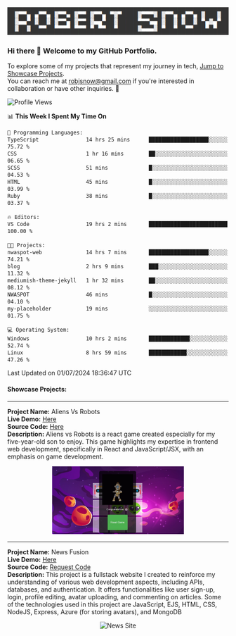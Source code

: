 <img alt="myname" src="assets/name.png" />

### Hi there 👋 Welcome to my GitHub Portfolio.
To explore some of my projects that represent my journey in tech, [Jump to Showcase Projects](#showcase-projects).  
You can reach me at robjsnow@gmail.com if you're interested in collaboration or have other inquiries.  :briefcase:



<!--START_SECTION:waka-->
![Profile Views](http://img.shields.io/badge/Profile%20Views-14-blue)

📊 **This Week I Spent My Time On** 

```text
💬 Programming Languages: 
TypeScript               14 hrs 25 mins      ███████████████████░░░░░░   75.72 % 
CSS                      1 hr 16 mins        ██░░░░░░░░░░░░░░░░░░░░░░░   06.65 % 
SCSS                     51 mins             █░░░░░░░░░░░░░░░░░░░░░░░░   04.53 % 
HTML                     45 mins             █░░░░░░░░░░░░░░░░░░░░░░░░   03.99 % 
Ruby                     38 mins             █░░░░░░░░░░░░░░░░░░░░░░░░   03.37 % 

🔥 Editors: 
VS Code                  19 hrs 2 mins       █████████████████████████   100.00 % 

🐱‍💻 Projects: 
nwaspot-web              14 hrs 7 mins       ███████████████████░░░░░░   74.21 % 
blog                     2 hrs 9 mins        ███░░░░░░░░░░░░░░░░░░░░░░   11.32 % 
mediumish-theme-jekyll   1 hr 32 mins        ██░░░░░░░░░░░░░░░░░░░░░░░   08.12 % 
NWASPOT                  46 mins             █░░░░░░░░░░░░░░░░░░░░░░░░   04.10 % 
my-placeholder           19 mins             ░░░░░░░░░░░░░░░░░░░░░░░░░   01.75 % 

💻 Operating System: 
Windows                  10 hrs 2 mins       █████████████░░░░░░░░░░░░   52.74 % 
Linux                    8 hrs 59 mins       ████████████░░░░░░░░░░░░░   47.26 % 
```


 Last Updated on 01/07/2024 18:36:47 UTC
<!--END_SECTION:waka-->

<!--
**robjsnow/robjsnow** is a ✨ _special_ ✨ repository because its `README.md` (this file) appears on your GitHub profile.

Here are some ideas to get you started:

- 🔭 I’m currently working on ...
- 🌱 I’m currently learning ...
- 👯 I’m looking to collaborate on ...
- 🤔 I’m looking for help with ...
- 💬 Ask me about ...
- 📫 How to reach me: ...
- 😄 Pronouns: ...
- ⚡ Fun fact: ...
-->

#### Showcase Projects:

---

**Project Name:** Aliens Vs Robots  
**Live Demo:** [Here](https://yellow-water-02e94ce10.4.azurestaticapps.net/)  
**Source Code:** [Here](https://github.com/robjsnow/avr/)  
**Description:** Aliens vs Robots is a react game created especially for my five-year-old son to enjoy. This game highlights my expertise in frontend web development, specifically in React and JavaScript/JSX, with an emphasis on game development.  
<div align="center"><a href="https://yellow-water-02e94ce10.4.azurestaticapps.net/">
  <img src="https://github.com/robjsnow/avr/blob/main/screenshots/avrSS.jpg?raw=true" alt="Dancing Robot" width="300" />
</a></div>

---
**Project Name:**  News Fusion  
**Live Demo:**  [Here](https://newsfusion-3a88334147f8.herokuapp.com/)  
**Source Code:**  [Request Code](mailto:robjsnow@gmailcom)  
**Description:**  This project is a fullstack website I created to reinforce my understanding of various web development aspects, including APIs, databases, and authentication. It offers functionalities like user sign-up, login, profile editing, avatar uploading, and commenting on articles. Some of the technologies used in this project are JavaScript, EJS, HTML, CSS, NodeJS, Express, Azure (for storing avatars), and MongoDB
<div align="center"<a href="https://yellow-water-02e94ce10.4.azurestaticapps.net/">
  <img src="https://ashy-desert-0dbaf2a10.4.azurestaticapps.net/news1.jpeg" alt="News Site" width="300" />
</a></div>

